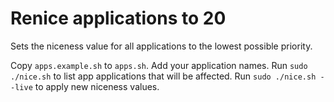 <!--
    Renice applications to 20
    Copyright (C) 2023 Twilight Sparkle

    This program is free software: you can redistribute it and/or modify
    it under the terms of the GNU Affero General Public License as published
    by the Free Software Foundation, either version 3 of the License, or
    (at your option) any later version.

    This program is distributed in the hope that it will be useful,
    but WITHOUT ANY WARRANTY; without even the implied warranty of
    MERCHANTABILITY or FITNESS FOR A PARTICULAR PURPOSE.  See the
    GNU Affero General Public License for more details.

    You should have received a copy of the GNU Affero General Public License
    along with this program.  If not, see <https://www.gnu.org/licenses/>.
-->

# Renice applications to 20

Sets the niceness value for all applications to the lowest possible priority.

Copy `apps.example.sh` to `apps.sh`. Add your application names. Run `sudo ./nice.sh` to list app applications that
will be affected. Run `sudo ./nice.sh --live` to apply new niceness values.

